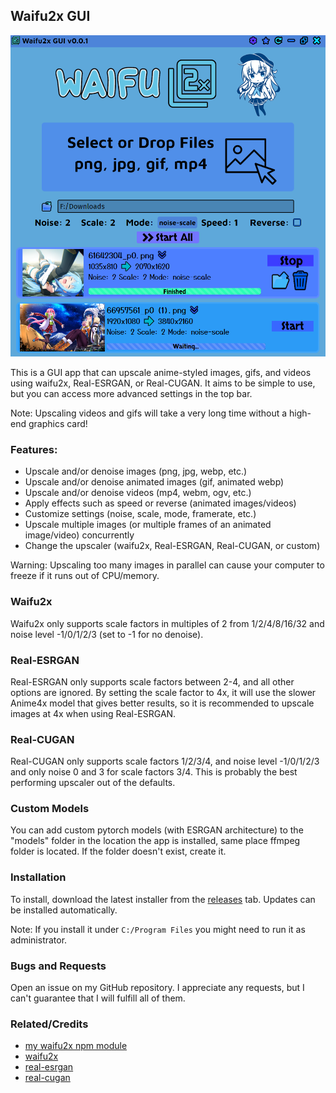 ## Waifu2x GUI

<img src="assets/example.png">

This is a GUI app that can upscale anime-styled images, gifs, and videos using waifu2x, Real-ESRGAN, or Real-CUGAN. It aims to be simple to use, but
you can access more advanced settings in the top bar.

Note: Upscaling videos and gifs will take a very long time without a high-end graphics card!

### Features:
- Upscale and/or denoise images (png, jpg, webp, etc.)
- Upscale and/or denoise animated images (gif, animated webp)
- Upscale and/or denoise videos (mp4, webm, ogv, etc.)
- Apply effects such as speed or reverse (animated images/videos)
- Customize settings (noise, scale, mode, framerate, etc.)
- Upscale multiple images (or multiple frames of an animated image/video) concurrently
- Change the upscaler (waifu2x, Real-ESRGAN, Real-CUGAN, or custom)

Warning: Upscaling too many images in parallel can cause your computer to freeze if it runs out of CPU/memory.

### Waifu2x

Waifu2x only supports scale factors in multiples of 2 from 1/2/4/8/16/32 and noise level -1/0/1/2/3 (set to -1 for no denoise).

### Real-ESRGAN

Real-ESRGAN only supports scale factors between 2-4, and all other options are ignored. By setting the scale factor to 4x, it will use the slower Anime4x model that gives better results, so it is recommended to upscale images at 4x when using Real-ESRGAN.

### Real-CUGAN

Real-CUGAN only supports scale factors 1/2/3/4, and noise level -1/0/1/2/3 and only noise 0 and 3 for scale factors 3/4. This is probably the best performing upscaler out of the defaults.

### Custom Models

You can add custom pytorch models (with ESRGAN architecture) to the "models" folder in the location the app is installed, same place
ffmpeg folder is located. If the folder doesn't exist, create it.

### Installation

To install, download the latest installer from the [releases](https://github.com/Tenpi/Waifu2x-GUI/releases) tab. Updates can be installed automatically.

Note: If you install it under `C:/Program Files` you might need to run it as administrator.

### Bugs and Requests

Open an issue on my GitHub repository. I appreciate any requests, but I can't guarantee that I will fulfill all of them.

### Related/Credits

- [my waifu2x npm module](https://github.com/Tenpi/waifu2x)
- [waifu2x](https://github.com/nagadomi/waifu2x)
- [real-esrgan](https://github.com/xinntao/Real-ESRGAN)
- [real-cugan](https://github.com/bilibili/ailab)

